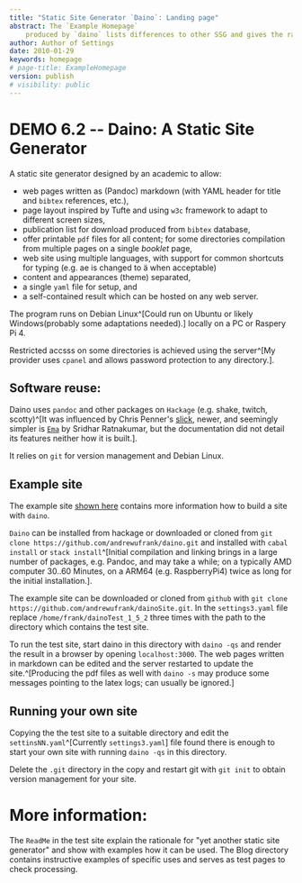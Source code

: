 ```yaml
---
title: "Static Site Generator `Daino`: Landing page" 
abstract: The `Example Homepage` 
    produced by `daino` lists differences to other SSG and gives the rationale for its design. `Daino` is built the Unix-style from existing tools. The site explains how to use it to run your own web site.
author: Author of Settings
date: 2010-01-29
keywords: homepage
# page-title: ExampleHomepage
version: publish
# visibility: public
---
```


#  DEMO 6.2 -- Daino: A Static Site Generator 
<!-- copy of the ReadMe.md file shown in github -->

A static site generator designed by an academic to allow: 

- web pages written as (Pandoc) markdown (with YAML header for title and `bibtex` references, etc.),
- page layout inspired by Tufte and using `w3c` framework to adapt to different screen sizes,
- publication list for download produced from `bibtex` database,
- offer printable `pdf` files for all content; for some directories compilation from multiple pages on a single *booklet* page,
- web site using multiple languages, with support for common shortcuts for typing (e.g. ae is changed to ä when acceptable)
- content and appearances (theme) separated,
- a single `yaml` file for setup, and 
- a self-contained result which can be hosted on any web server.

The program runs on Debian Linux^[Could run on Ubuntu or likely Windows(probably some adaptations needed).] locally on a PC or Raspery Pi 4.

Restricted accsss on some directories is achieved using the server^[My provider uses `cpanel` and allows password protection to any directory.].

## Software reuse:
Daino uses  `pandoc` and other packages on `Hackage` (e.g. shake, twitch, scotty)^[It was influenced by Chris Penner's [slick](https://github.com/ChrisPenner/slick#readme), newer, and seemingly simpler is [`Ema`](`https://github.com/srid/ema`) by  Sridhar Ratnakumar, but the documentation did not detail its features neither how it is built.].

It relies on `git` for version management and Debian Linux.

## Example site
The example site [shown here](daino.gerastree.at) contains more information how to build a site with `daino`.

`Daino` can be installed from hackage or downloaded or cloned  from `git clone https://github.com/andrewufrank/daino.git` and installed with `cabal install` or `stack install`^[Initial compilation and linking brings in a large number of packages, e.g. Pandoc, and may take a while; on a typically AMD computer 30..60 Minutes, on a ARM64 (e.g. RaspberryPi4) twice as long for the initial installation.].

The example site can be downloaded or cloned   from `github` with `git clone https://github.com/andrewufrank/dainoSite.git`. In the `settings3.yaml` file replace `/home/frank/dainoTest_1_5_2` three times with the path to the directory which contains the test site.

To run the test site, start daino in this directory with  `daino -qs`  and render the result in a browser by opening `localhost:3000`. The web pages written in markdown can be edited and the server restarted to update the site.^[Producing the pdf files as well with `daino -s` may produce some messages pointing to the latex logs; can usually be ignored.]

## Running your own site
Copying the the test site to a suitable directory and edit the   
`settinsNN.yaml`^[Currently `settings3.yaml`] 
file found there is enough to start your own site with running `daino -qs` in this directory. 

Delete the `.git` directory in the copy and restart git with `git init` to obtain version management for your site.

# More information: 

The `ReadMe` in the test site  explain the rationale for "yet another static site generator" and show with examples how it can be used. The Blog directory contains instructive examples of specific uses and serves as test pages to check processing.